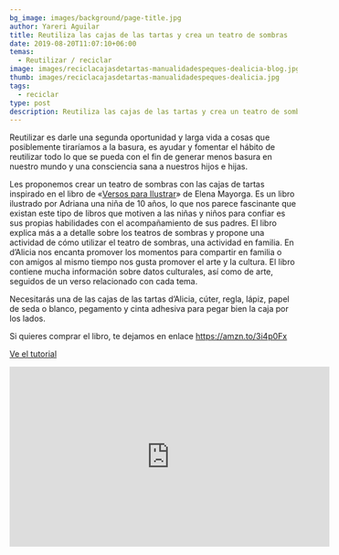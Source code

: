 ```yaml
---
bg_image: images/background/page-title.jpg
author: Yareri Aguilar
title: Reutiliza las cajas de las tartas y crea un teatro de sombras
date: 2019-08-20T11:07:10+06:00
temas:
  - Reutilizar / reciclar
image: images/reciclacajasdetartas-manualidadespeques-dealicia-blog.jpg
thumb: images/reciclacajasdetartas-manualidadespeques-dealicia.jpg
tags:
  - reciclar
type: post
description: Reutiliza las cajas de las tartas y crea un teatro de sombras
---
```

Reutilizar es darle una segunda oportunidad y larga vida a cosas que posiblemente tiraríamos a la basura, es ayudar y fomentar el hábito de reutilizar todo lo que se pueda con el fin de generar menos basura en nuestro mundo y una consciencia sana a nuestros hijos e hijas.

Les proponemos crear un teatro de sombras con las cajas de tartas inspirado en el libro de «[Versos para Ilustrar](https://amzn.to/3i4p0Fx)» de Elena Mayorga. Es un libro ilustrado por Adriana una niña de 10 años, lo que nos parece fascinante que existan este tipo de libros que motiven a las niñas y niños para confiar es sus propias habilidades con el acompañamiento de sus padres. El libro explica más a a detalle sobre los teatros de sombras y propone una actividad de cómo utilizar el teatro de sombras, una actividad en familia. En d’Alicia nos encanta promover los momentos para compartir en familia o con amigos al mismo tiempo nos gusta promover el arte y la cultura. El libro contiene mucha información sobre datos culturales, así como de arte, seguidos de un verso relacionado con cada tema.

Necesitarás una de las cajas de las tartas d’Alicia, cúter, regla, lápiz, papel de seda o blanco, pegamento y cinta adhesiva para pegar bien la caja por los  lados. 

Si quieres comprar el libro, te dejamos en enlace <https://amzn.to/3i4p0Fx>

[Ve el tutorial ](https://youtu.be/nWEUfKJ1Lkk)

<iframe width="560" height="315" src="https://www.youtube.com/embed/nWEUfKJ1Lkk" frameborder="0" allow="accelerometer; autoplay; clipboard-write; encrypted-media; gyroscope; picture-in-picture" allowfullscreen></iframe>